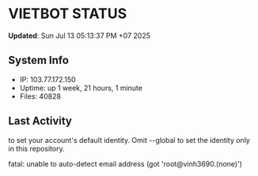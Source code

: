 # VIETBOT STATUS
**Updated**: Sun Jul 13 05:13:37 PM +07 2025

## System Info
- IP: 103.77.172.150
- Uptime: up 1 week, 21 hours, 1 minute
- Files: 40828

## Last Activity

to set your account's default identity.
Omit --global to set the identity only in this repository.

fatal: unable to auto-detect email address (got 'root@vinh3690.(none)')
